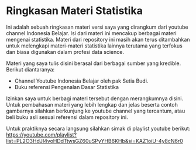 # Ringkasan Materi Statistika
Ini adalah sebuah ringkasan materi versi saya yang dirangkum dari youtube channel Indonesia Belajar. Isi dari materi ini mencakup berbagai materi mengenai statistika. Materi dari repository ini masih akan terus ditambahkan untuk melengkapi materi-materi statistika lainnya terutama yang terfokus dan biasa digunakan dalam profesi data science.

Materi yang saya tulis disini berasal dari berbagai sumber yang kredible. Berikut diantaranya:
- Channel Youtube Indonesia Belajar oleh pak Setia Budi.
- Buku referensi Pengenalan Dasar Statistika

Izinkan saya untuk berbagi materi tersebut dengan merangkumnya disini. Untuk pembahasan materi yang lebih lengkap dan jelas beserta contoh gambarnya silahkan berkunjung ke youtube channel yang tercantum, atau beli buku asli sesuai referensi dalam repository ini.

Untuk praktiknya secara langsung silahkan simak di playlist youtube berikut:  
https://youtube.com/playlist?list=PL2O3HdJI4voHDdTtwsGZ60uSPyYHB6KHb&si=KAZ1oiU-4y8cN6r0
